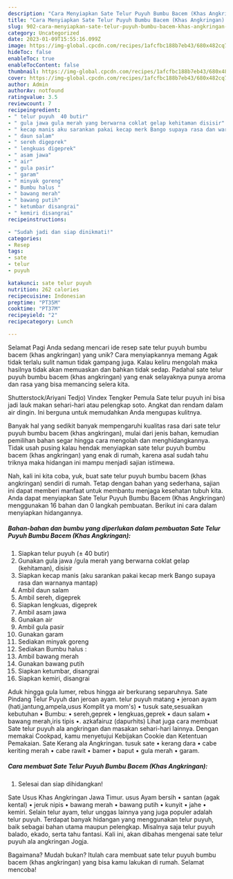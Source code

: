 ```yaml
---
description: "Cara Menyiapkan Sate Telur Puyuh Bumbu Bacem (Khas Angkringan) yang Lezat"
title: "Cara Menyiapkan Sate Telur Puyuh Bumbu Bacem (Khas Angkringan) yang Lezat"
slug: 902-cara-menyiapkan-sate-telur-puyuh-bumbu-bacem-khas-angkringan-yang-lezat
category: Uncategorized
date: 2023-01-09T15:55:16.099Z
image: https://img-global.cpcdn.com/recipes/1afcfbc188b7eb43/680x482cq70/sate-telur-puyuh-bumbu-bacem-khas-angkringan-foto-resep-utama.jpg
hideToc: false
enableToc: true
enableTocContent: false
thumbnail: https://img-global.cpcdn.com/recipes/1afcfbc188b7eb43/680x482cq70/sate-telur-puyuh-bumbu-bacem-khas-angkringan-foto-resep-utama.jpg
cover: https://img-global.cpcdn.com/recipes/1afcfbc188b7eb43/680x482cq70/sate-telur-puyuh-bumbu-bacem-khas-angkringan-foto-resep-utama.jpg
author: Admin
authorAv: notfound
ratingvalue: 3.5
reviewcount: 7
recipeingredient:
- " telur puyuh  40 butir"
- " gula jawa gula merah yang berwarna coklat gelap kehitaman disisir"
- " kecap manis aku sarankan pakai kecap merk Bango supaya rasa dan warnanya mantap"
- " daun salam"
- " sereh digeprek"
- " lengkuas digeprek"
- " asam jawa"
- " air"
- " gula pasir"
- " garam"
- " minyak goreng"
- " Bumbu halus "
- " bawang merah"
- " bawang putih"
- " ketumbar disangrai"
- " kemiri disangrai"
recipeinstructions:

- "Sudah jadi dan siap dinikmati!"
categories:
- Resep
tags:
- sate
- telur
- puyuh

katakunci: sate telur puyuh 
nutrition: 262 calories
recipecuisine: Indonesian
preptime: "PT35M"
cooktime: "PT37M"
recipeyield: "2"
recipecategory: Lunch

---
```



Selamat Pagi Anda sedang mencari ide resep sate telur puyuh bumbu bacem (khas angkringan) yang unik? Cara menyiapkannya memang Agak tidak terlalu sulit namun tidak gampang juga. Kalau keliru mengolah maka hasilnya tidak akan memuaskan dan bahkan tidak sedap. Padahal sate telur puyuh bumbu bacem (khas angkringan) yang enak selayaknya punya aroma dan rasa yang bisa memancing selera kita.


Shutterstock/Ariyani Tedjo) Vindex Tengker Pemula Sate telur puyuh ini bisa jadi lauk makan sehari-hari atau pelengkap soto. Angkat dan rendam dalam air dingin. Ini berguna untuk memudahkan Anda mengupas kulitnya.

Banyak hal yang sedikit banyak mempengaruhi kualitas rasa dari sate telur puyuh bumbu bacem (khas angkringan), mulai dari jenis bahan, kemudian pemilihan bahan segar hingga cara mengolah dan menghidangkannya. Tidak usah pusing kalau hendak menyiapkan sate telur puyuh bumbu bacem (khas angkringan) yang enak di rumah, karena asal sudah tahu triknya maka hidangan ini mampu menjadi sajian istimewa.


Nah, kali ini kita coba, yuk, buat sate telur puyuh bumbu bacem (khas angkringan) sendiri di rumah. Tetap dengan bahan yang sederhana, sajian ini dapat memberi manfaat untuk membantu menjaga kesehatan tubuh kita. Anda dapat menyiapkan Sate Telur Puyuh Bumbu Bacem (Khas Angkringan) menggunakan 16 bahan dan 0 langkah pembuatan. Berikut ini cara dalam menyiapkan hidangannya.

<!--inarticleads1-->

##### Bahan-bahan dan bumbu yang diperlukan dalam pembuatan Sate Telur Puyuh Bumbu Bacem (Khas Angkringan):

1. Siapkan  telur puyuh (± 40 butir)
1. Gunakan  gula jawa /gula merah yang berwarna coklat gelap (kehitaman), disisir
1. Siapkan  kecap manis (aku sarankan pakai kecap merk Bango supaya rasa dan warnanya mantap)
1. Ambil  daun salam
1. Ambil  sereh, digeprek
1. Siapkan  lengkuas, digeprek
1. Ambil  asam jawa
1. Gunakan  air
1. Ambil  gula pasir
1. Gunakan  garam
1. Sediakan  minyak goreng
1. Sediakan  Bumbu halus :
1. Ambil  bawang merah
1. Gunakan  bawang putih
1. Siapkan  ketumbar, disangrai
1. Siapkan  kemiri, disangrai


Aduk hingga gula lumer, rebus hingga air berkurang separuhnya. Sate Pindang Telur Puyuh dan jeroan ayam. telur puyuh matang • jeroan ayam (hati,jantung,ampela,usus Komplit ya mom&#39;s) • tusuk sate,sesuaikan kebutuhan • Bumbu: • sereh,geprek • lengkuas,geprek • daun salam • bawang merah,iris tipis •. azkafairuz (dapurhits) Lihat juga cara membuat Sate telur puyuh ala angkringan dan masakan sehari-hari lainnya. Dengan memakai Cookpad, kamu menyetujui Kebijakan Cookie dan Ketentuan Pemakaian. Sate Kerang ala Angkringan. tusuk sate • kerang dara • cabe keriting merah • cabe rawit • bamer • baput • gula merah • garam. 

<!--inarticleads2-->

##### Cara membuat Sate Telur Puyuh Bumbu Bacem (Khas Angkringan):


1. Selesai dan siap dihidangkan!

Sate Usus Khas Angkringan Jawa Timur. usus Ayam bersih • santan (agak kental) • jeruk nipis • bawang merah • bawang putih • kunyit • jahe • kemiri. Selain telur ayam, telur unggas lainnya yang juga populer adalah telur puyuh. Terdapat banyak hidangan yang menggunakan telur puyuh, baik sebagai bahan utama maupun pelengkap. Misalnya saja telur puyuh balado, ekado, serta tahu fantasi. Kali ini, akan dibahas mengenai sate telur puyuh ala angkringan Jogja. 

Bagaimana? Mudah bukan? Itulah cara membuat sate telur puyuh bumbu bacem (khas angkringan) yang bisa kamu lakukan di rumah. Selamat mencoba!
